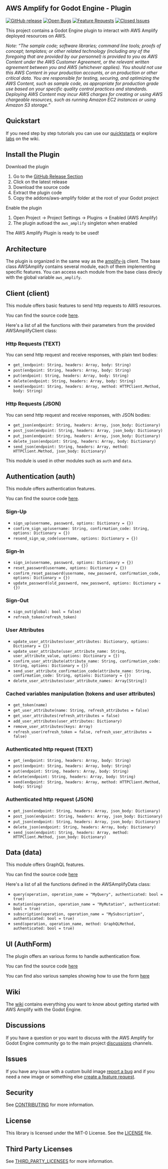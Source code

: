 ## AWS Amplify for Godot Engine - Plugin 

[![GitHub release](https://img.shields.io/github/release/aws-samples/amplify-godot-engine-plugin)](https://github.com//aws-samples/amplify-godot-engine-plugin/releases)
[![Open Bugs](https://img.shields.io/github/issues/aws-samples/amplify-godot-engine-plugin/bug?color=d73a4a&label=bugs)](https://github.com/aws-samples/amplify-godot-engine-plugin/issues?q=is%3Aissue+is%3Aopen+label%3Abug)
[![Feature Requests](https://img.shields.io/github/issues/aws-samples/amplify-godot-engine-plugin/feature-request?color=ff9001&label=feature%20requests)](https://github.com/aws-samples/amplify-godot-engine-plugin/issues?q=is%3Aissue+label%3Afeature-request+is%3Aopen)
[![Closed Issues](https://img.shields.io/github/issues-closed/aws-samples/amplify-godot-engine-plugin?color=%2325CC00&label=issues%20closed)](https://github.com/aws-samples/amplify-godot-engine-plugin/issues?q=is%3Aissue+is%3Aclosed+)

This project contains a Godot Engine plugin to interact with AWS Amplify deployed resources on AWS.

_Note: “The sample code; software libraries; command line tools; proofs of concept; templates; or other related technology (including any of the foregoing that are provided by our personnel) is provided to you as AWS Content under the AWS Customer Agreement, or the relevant written agreement between you and AWS (whichever applies). You should not use this AWS Content in your production accounts, or on production or other critical data. You are responsible for testing, securing, and optimizing the AWS Content, such as sample code, as appropriate for production grade use based on your specific quality control practices and standards. Deploying AWS Content may incur AWS charges for creating or using AWS chargeable resources, such as running Amazon EC2 instances or using Amazon S3 storage.”_

## Quickstart

If you need step by step tutorials you can use our [quicktstarts](https://github.com/aws-samples/amplify-godot-engine/wiki/Create-a-New-Game) or explore [labs](https://github.com/aws-samples/amplify-godot-engine/wiki) on the wiki.

## Install the Plugin

Download the plugin
1. Go to the [GitHub Release Section](https://github.com/aws-samples/amplify-godot-engine-plugin/releases)
2. Click on the latest release
3. Download the source code
4. Extract the plugin code
5. Copy the addons/aws-amplify folder at the root of your Godot project

Enable the plugin
1. Open Project -> Project Settings -> Plugins -> Enabled (AWS Amplify)
2. The plugin autload the ```aws_amplify``` singleton when enabled

The AWS Amplify Plugin is ready to be used!

## Architecture

The plugin is organized in the same way as the [amplify-js](https://github.com/aws-amplify/amplify-js) client.
The base class AWSAmplify contains several module, each of them implementing specific features.
You can access each module from the base class direcly with the global variable ```aws_amplify```.

## Client (client)

This module offers basic features to send http requests to AWS resources.

You can find the source code [here](https://github.com/aws-samples/amplify-godot-engine-plugin/blob/main/addons/aws-amplify/runtime/lib/client.gd).

Here's a list of all the functions with their parameters from the provided AWSAmplifyClient class:

### Http Requests (TEXT)

You can send http request and receive responses, with plain text bodies:
- `get_(endpoint: String, headers: Array, body: String)`
- `post(endpoint: String, headers: Array, body: String)`
- `put(endpoint: String, headers: Array, body: String)`
- `delete(endpoint: String, headers: Array, body: String)`
- `send(endpoint: String, headers: Array, method: HTTPClient.Method, body: String)`

### Http Requests (JSON)

You can send http request and receive responses, with JSON bodies:
- `get_json(endpoint: String, headers: Array, json_body: Dictionary)`
- `post_json(endpoint: String, headers: Array, json_body: Dictionary)`
- `put_json(endpoint: String, headers: Array, json_body: Dictionary)`
- `delete_json(endpoint: String, headers: Array, body: Dictionary)`
- `send_json(endpoint: String, headers: Array, method: HTTPClient.Method, json_body: Dictionary)`

This module is used in other modules such as ```auth``` and ```data```.

## Authentication (auth)

This module offers authentication features. 

You can find the source code [here](https://github.com/aws-samples/amplify-godot-engine-plugin/blob/main/addons/aws-amplify/runtime/lib/auth.gd).

### Sign-Up
- `sign_up(username, password, options: Dictionary = {})`
- `confirm_sign_up(username: String, confirmation_code: String, options: Dictionary = {})`
- `resend_sign_up_code(username, options: Dictionary = {})`

### Sign-In
- `sign_in(username, password, options: Dictionary = {})`
- `reset_password(username, options: Dictionary = {})`
- `confirm_reset_password(username, new_password, confirmation_code, options: Dictionary = {})`
- `update_password(old_password, new_password, options: Dictionary = {})`

### Sign-Out
- `sign_out(global: bool = false)`
- `refresh_token(refresh_token)`

### User Attributes
- `update_user_attributes(user_attributes: Dictionary, options: Dictionary = {})`
- `update_user_attribute(user_attribute_name: String, user_attribute_value, options: Dictionary = {})`
- `confirm_user_attribute(attribute_name: String, confirmation_code: String, options: Dictionary = {})`
- `send_user_attribute_confirmation_code(attribute_name: String, confirmation_code: String, options: Dictionary = {})`
- `delete_user_attributes(user_attribute_names: Array[String])`

### Cached variables manipulation (tokens and user attributes)
- `get_token(name)`
- `get_user_attribute(name: String, refresh_attributes = false)`
- `get_user_attributes(refresh_attributes = false)`
- `add_user_attributes(user_attributes: Dictionary)`
- `remove_user_attributes(keys: Array)`
- `refresh_user(refresh_token = false, refresh_user_attributes = false)`

### Authenticated http request (TEXT)
- `get_(endpoint: String, headers: Array, body: String)`
- `post(endpoint: String, headers: Array, body: String)`
- `put(endpoint: String, headers: Array, body: String)`
- `delete(endpoint: String, headers: Array, body: String)`
- `send(endpoint: String, headers: Array, method: HTTPClient.Method, body: String)`

### Authenticated http request (JSON)
- `get_json(endpoint: String, headers: Array, json_body: Dictionary)`
- `post_json(endpoint: String, headers: Array, json_body: Dictionary)`
- `put_json(endpoint: String, headers: Array, json_body: Dictionary)`
- `delete_json(endpoint: String, headers: Array, body: Dictionary)`
- `send_json(endpoint: String, headers: Array, method: HTTPClient.Method, json_body: Dictionary)`

## Data (data)

This module offers GraphQL features.

You can find the source code [here](https://github.com/aws-samples/amplify-godot-engine-plugin/blob/main/addons/aws-amplify/runtime/lib/data.gd)

Here's a list of all the functions defined in the AWSAmplifyData class:

- `query(operation, operation_name = "MyQuery", authenticated: bool = true)`
- `mutation(operation, operation_name = "MyMutation", authenticated: bool = true)`
- `subscription(operation, operation_name = "MySubscription", authenticated: bool = true)`
- `send(operation, operation_name, method: GraphQLMethod, authenticated: bool = true)`

## UI (AuthForm)

The plugin offers an various forms to handle authentication flow. 

You can find the source code [here](https://github.com/aws-samples/amplify-godot-engine-plugin/blob/main/addons/aws-amplify/runtime/ui/auth_form.gd)

You can find also various samples showing how to use the form [here](https://github.com/aws-samples/amplify-godot-engine-sample/tree/feature/auth_sign_in)

## Wiki

The [wiki](https://github.com/aws-samples/amplify-godot-engine/wiki) contains everything you want to know about getting started with AWS Amplify with the Godot Engine.

## Discussions

If you have a question or you want to discuss with the AWS Amplify for Godot Engine community go to the main project [discussions](https://github.com/aws-samples/amplify-godot-engine/discussions) channels.

## Issues

If you have any issue with a custom build image [report a bug](https://github.com/aws-samples/amplify-godot-engine-plugin/issues/new?assignees=&labels=&projects=&template=bug_report.md&title=) and if you need a new image or something else  [create a feature request](https://github.com/aws-samples/amplify-godot-engine-plugin/issues/new?assignees=&labels=&projects=&template=feature_request.md&title=).

## Security

See [CONTRIBUTING](CONTRIBUTING.md#security-issue-notifications) for more information.

## License

This library is licensed under the MIT-0 License. See the [LICENSE](LICENSE.md) file.

## Third Party Licenses

See [THIRD_PARTY_LICENSES](THIRD_PARTY_LICENSES) for more information.